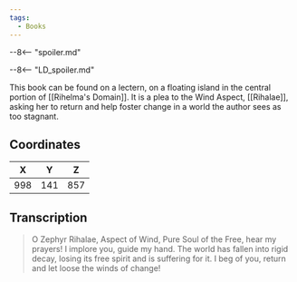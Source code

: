 ```yaml
---
tags:
  - Books
---
```


--8<-- "spoiler.md"

--8<-- "LD_spoiler.md"

This book can be found on a lectern, on a floating island in the central portion of [[Rihelma's Domain]]. It is a plea to the Wind Aspect, [[Rihalae]], asking her to return and help foster change in a world the author sees as too stagnant.

## Coordinates
| **X** | **Y** | **Z** |
| :---: | :---: | :---: |
|  998  |  141  |  857  |

## Transcription
> O Zephyr Rihalae, Aspect of Wind, Pure Soul of the Free, hear my prayers! I implore you, guide my hand. The world has fallen into rigid decay, losing its free spirit and is suffering for it. I beg of you, return and let loose the winds of change!
